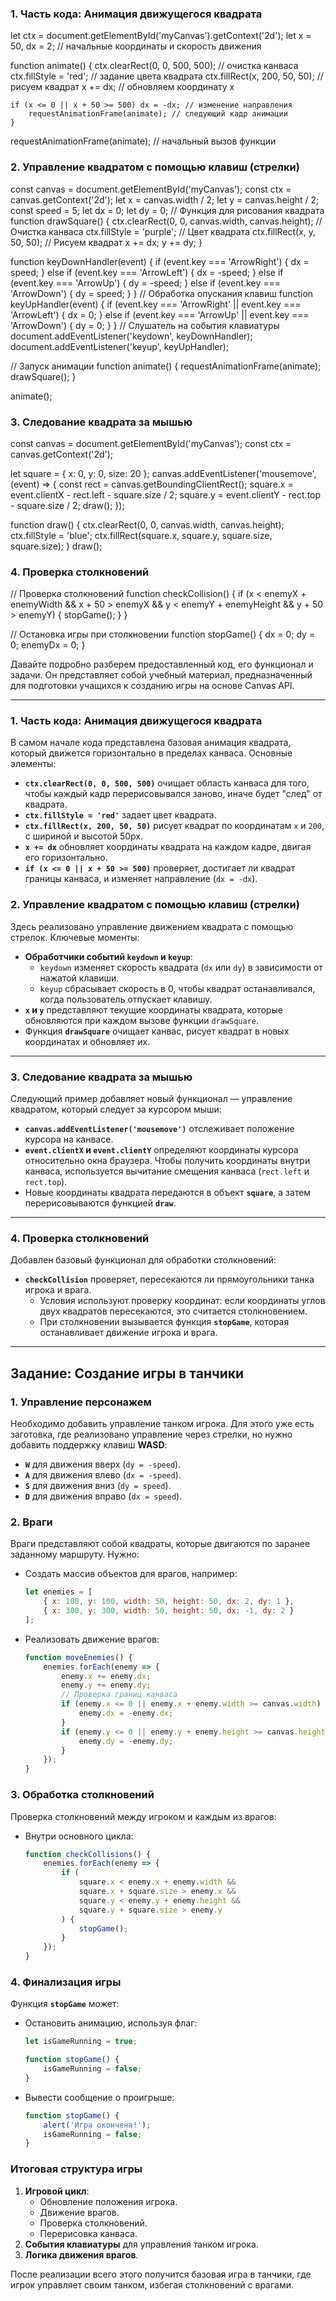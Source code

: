 
### **1. Часть кода: Анимация движущегося квадрата**

let ctx = document.getElementById('myCanvas').getContext('2d');
let x = 50, dx = 2; // начальные координаты и скорость движения

function animate() {
    ctx.clearRect(0, 0, 500, 500); // очистка канваса
    ctx.fillStyle = 'red'; // задание цвета квадрата
    ctx.fillRect(x, 200, 50, 50); // рисуем квадрат
    x += dx; // обновляем координату x

    if (x <= 0 || x + 50 >= 500) dx = -dx; // изменение направления  
        requestAnimationFrame(animate); // следующий кадр анимации
    }
requestAnimationFrame(animate); // начальный вызов функции

### **2. Управление квадратом с помощью клавиш (стрелки)**

const canvas = document.getElementById('myCanvas');
const ctx = canvas.getContext('2d');
let x = canvas.width / 2;
let y = canvas.height / 2;
const speed = 5;
let dx = 0;
let dy = 0;
// Функция для рисования квадрата
function drawSquare() {
    ctx.clearRect(0, 0, canvas.width, canvas.height); // Очистка канваса
    ctx.fillStyle = 'purple'; // Цвет квадрата
    ctx.fillRect(x, y, 50, 50); // Рисуем квадрат
    x += dx;
    y += dy;
}

 function keyDownHandler(event) {
    if (event.key === 'ArrowRight') {
        dx = speed;
    } else if (event.key === 'ArrowLeft') {
        dx = -speed;
    } else if (event.key === 'ArrowUp') {
        dy = -speed;
    } else if (event.key === 'ArrowDown') {
        dy = speed;
    }
}
// Обработка опускания клавиш
function keyUpHandler(event) {
    if (event.key === 'ArrowRight' || event.key === 'ArrowLeft') {
        dx = 0;
    } else if (event.key === 'ArrowUp' || event.key === 'ArrowDown') {
        dy = 0;
    }
}
// Слушатель на события клавиатуры
document.addEventListener('keydown', keyDownHandler);
document.addEventListener('keyup', keyUpHandler);

// Запуск анимации
function animate() {
    requestAnimationFrame(animate);
    drawSquare();
}

animate();

### **3. Следование квадрата за мышью**

const canvas = document.getElementById('myCanvas');
const ctx = canvas.getContext('2d');

let square = {
    x: 0,
    y: 0,
    size: 20
};
canvas.addEventListener('mousemove', (event) => {
    const rect = canvas.getBoundingClientRect();
    square.x = event.clientX - rect.left - square.size / 2;
    square.y = event.clientY - rect.top - square.size / 2;
    draw();
});

function draw() {
    ctx.clearRect(0, 0, canvas.width, canvas.height);
    ctx.fillStyle = 'blue';
    ctx.fillRect(square.x, square.y, square.size, square.size);
}
draw();

### **4. Проверка столкновений**

// Проверка столкновений
function checkCollision() {
    if (x < enemyX + enemyWidth && x + 50 > enemyX && y < enemyY + enemyHeight && y + 50 > enemyY) {
        stopGame();
    }
}

// Остановка игры при столкновении
function stopGame() {
    dx = 0;
    dy = 0;
    enemyDx = 0;
}


Давайте подробно разберем предоставленный код, его функционал и задачи. Он представляет собой учебный материал, предназначенный для подготовки учащихся к созданию игры на основе Canvas API.

---

### **1. Часть кода: Анимация движущегося квадрата**
В самом начале кода представлена базовая анимация квадрата, который движется горизонтально в пределах канваса. Основные элементы:
- **`ctx.clearRect(0, 0, 500, 500)`** очищает область канваса для того, чтобы каждый кадр перерисовывался заново, иначе будет "след" от квадрата.
- **`ctx.fillStyle = 'red'`** задает цвет квадрата.
- **`ctx.fillRect(x, 200, 50, 50)`** рисует квадрат по координатам `x` и `200`, с шириной и высотой 50px.
- **`x += dx`** обновляет координаты квадрата на каждом кадре, двигая его горизонтально.
- **`if (x <= 0 || x + 50 >= 500)`** проверяет, достигает ли квадрат границы канваса, и изменяет направление (`dx = -dx`).

### **2. Управление квадратом с помощью клавиш (стрелки)**
Здесь реализовано управление движением квадрата с помощью стрелок. Ключевые моменты:
- **Обработчики событий `keydown` и `keyup`**:
  - `keydown` изменяет скорость квадрата (`dx` или `dy`) в зависимости от нажатой клавиши.
  - `keyup` сбрасывает скорость в 0, чтобы квадрат останавливался, когда пользователь отпускает клавишу.
- **`x` и `y`** представляют текущие координаты квадрата, которые обновляются при каждом вызове функции `drawSquare`.
- Функция **`drawSquare`** очищает канвас, рисует квадрат в новых координатах и обновляет их.

---

### **3. Следование квадрата за мышью**
Следующий пример добавляет новый функционал — управление квадратом, который следует за курсором мыши:
- **`canvas.addEventListener('mousemove')`** отслеживает положение курсора на канвасе.
- **`event.clientX` и `event.clientY`** определяют координаты курсора относительно окна браузера. Чтобы получить координаты внутри канваса, используется вычитание смещения канваса (`rect.left` и `rect.top`).
- Новые координаты квадрата передаются в объект **`square`**, а затем перерисовываются функцией **`draw`**.

---

### **4. Проверка столкновений**
Добавлен базовый функционал для обработки столкновений:
- **`checkCollision`** проверяет, пересекаются ли прямоугольники танка игрока и врага.
  - Условия используют проверку координат: если координаты углов двух квадратов пересекаются, это считается столкновением.
  - При столкновении вызывается функция **`stopGame`**, которая останавливает движение игрока и врага.

---

## **Задание: Создание игры в танчики**

### **1. Управление персонажем**
Необходимо добавить управление танком игрока. Для этого уже есть заготовка, где реализовано управление через стрелки, но нужно добавить поддержку клавиш **WASD**:
- **`W`** для движения вверх (`dy = -speed`).
- **`A`** для движения влево (`dx = -speed`).
- **`S`** для движения вниз (`dy = speed`).
- **`D`** для движения вправо (`dx = speed`).

### **2. Враги**
Враги представляют собой квадраты, которые двигаются по заранее заданному маршруту. Нужно:
- Создать массив объектов для врагов, например:
  ```javascript
  let enemies = [
      { x: 100, y: 100, width: 50, height: 50, dx: 2, dy: 1 },
      { x: 300, y: 300, width: 50, height: 50, dx: -1, dy: 2 }
  ];
  ```
- Реализовать движение врагов:
  ```javascript
  function moveEnemies() {
      enemies.forEach(enemy => {
          enemy.x += enemy.dx;
          enemy.y += enemy.dy;
          // Проверка границ канваса
          if (enemy.x <= 0 || enemy.x + enemy.width >= canvas.width) {
              enemy.dx = -enemy.dx;
          }
          if (enemy.y <= 0 || enemy.y + enemy.height >= canvas.height) {
              enemy.dy = -enemy.dy;
          }
      });
  }
  ```

### **3. Обработка столкновений**
Проверка столкновений между игроком и каждым из врагов:
- Внутри основного цикла:
  ```javascript
  function checkCollisions() {
      enemies.forEach(enemy => {
          if (
              square.x < enemy.x + enemy.width &&
              square.x + square.size > enemy.x &&
              square.y < enemy.y + enemy.height &&
              square.y + square.size > enemy.y
          ) {
              stopGame();
          }
      });
  }
  ```

### **4. Финализация игры**
Функция **`stopGame`** может:
- Остановить анимацию, используя флаг:
  ```javascript
  let isGameRunning = true;
  
  function stopGame() {
      isGameRunning = false;
  }
  ```
- Вывести сообщение о проигрыше:
  ```javascript
  function stopGame() {
      alert('Игра окончена!');
      isGameRunning = false;
  }
  ```

### Итоговая структура игры
1. **Игровой цикл**:
   - Обновление положения игрока.
   - Движение врагов.
   - Проверка столкновений.
   - Перерисовка канваса.
2. **События клавиатуры** для управления танком игрока.
3. **Логика движения врагов**.

После реализации всего этого получится базовая игра в танчики, где игрок управляет своим танком, избегая столкновений с врагами.

